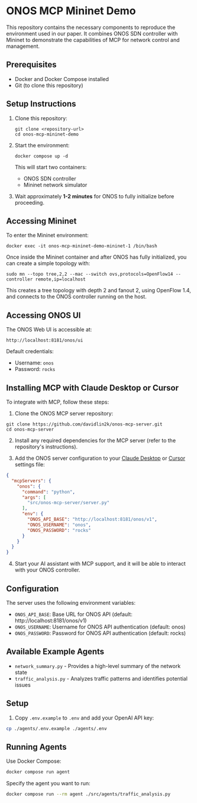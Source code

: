 # ONOS MCP Mininet Demo

This repository contains the necessary components to reproduce the environment used in our paper. It combines ONOS SDN controller with Mininet to demonstrate the capabilities of MCP for network control and management.

## Prerequisites

- Docker and Docker Compose installed
- Git (to clone this repository)

## Setup Instructions

1. Clone this repository:
   ```
   git clone <repository-url>
   cd onos-mcp-mininet-demo
   ```

2. Start the environment:
   ```
   docker compose up -d
   ```

   This will start two containers:
   - ONOS SDN controller
   - Mininet network simulator

3. Wait approximately **1-2 minutes** for ONOS to fully initialize before proceeding.

## Accessing Mininet

To enter the Mininet environment:

```
docker exec -it onos-mcp-mininet-demo-mininet-1 /bin/bash
```

Once inside the Mininet container and after ONOS has fully initialized, you can create a simple topology with:

```
sudo mn --topo tree,2,2 --mac --switch ovs,protocols=OpenFlow14 --controller remote,ip=localhost
```

This creates a tree topology with depth 2 and fanout 2, using OpenFlow 1.4, and connects to the ONOS controller running on the host.

## Accessing ONOS UI

The ONOS Web UI is accessible at:
```
http://localhost:8181/onos/ui
```

Default credentials:
- Username: `onos`
- Password: `rocks`

## Installing MCP with Claude Desktop or Cursor

To integrate with MCP, follow these steps:

1. Clone the ONOS MCP server repository:
```
git clone https://github.com/davidlin2k/onos-mcp-server.git
cd onos-mcp-server
```

2. Install any required dependencies for the MCP server (refer to the repository's instructions).

3. Add the ONOS server configuration to your [Claude Desktop](https://modelcontextprotocol.io/quickstart/user) or [Cursor](https://docs.cursor.com/context/model-context-protocol) settings file:

```json
{
  "mcpServers": {
    "onos": {
      "command": "python",
      "args": [
        "src/onos-mcp-server/server.py"
      ],
      "env": {
        "ONOS_API_BASE": "http://localhost:8181/onos/v1",
        "ONOS_USERNAME": "onos",
        "ONOS_PASSWORD": "rocks"
      }
    }
  }
}
```

4. Start your AI assistant with MCP support, and it will be able to interact with your ONOS controller.

## Configuration
The server uses the following environment variables:
- `ONOS_API_BASE`: Base URL for ONOS API (default: http://localhost:8181/onos/v1)
- `ONOS_USERNAME`: Username for ONOS API authentication (default: onos)
- `ONOS_PASSWORD`: Password for ONOS API authentication (default: rocks)

## Available Example Agents

- `network_summary.py` - Provides a high-level summary of the network state
- `traffic_analysis.py` - Analyzes traffic patterns and identifies potential issues

## Setup

1. Copy `.env.example` to `.env` and add your OpenAI API key:
```bash
cp ./agents/.env.example ./agents/.env
```

## Running Agents

Use Docker Compose:
```bash
docker compose run agent
```

Specify the agent you want to run:
```bash
docker compose run --rm agent ./src/agents/traffic_analysis.py
```
